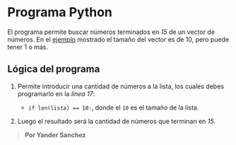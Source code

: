 # Programa Python

El programa permite buscar números terminados en *15* de un vector de números. En el [ejemplo](https://github.com/ECSoftwaree/pp1.git) mostrado el tamaño del vector es de 10, pero puede tener 1 o más.

## Lógica del programa

1. Permite introducir una cantidad de números a la lista, los cuales debes programarlo en la *linea 17*:
    * ```if len(lista) == 10:```, donde el ```10``` es el tamaño de la lista.

2. Luego el resultado será la cantidad de números que terminan en *15.*

> **Por Yander Sanchez**

